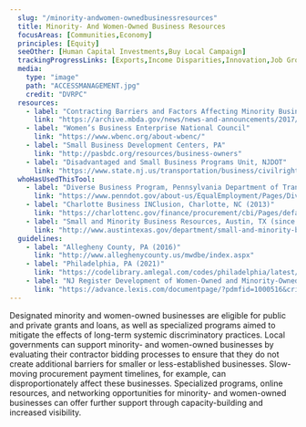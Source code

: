 ```yaml
---
  slug: "/minority-andwomen-ownedbusinessresources"
  title: Minority- And Women-Owned Business Resources
  focusAreas: [Communities,Economy]
  principles: [Equity]
  seeOther: [Human Capital Investments,Buy Local Campaign]
  trackingProgressLinks: [Exports,Income Disparities,Innovation,Job Growth,Racial & Ethnic Disparities,Sex Disparities]
  media: 
    type: "image"
    path: "ACCESSMANAGEMENT.jpg"
    credit: "DVRPC"
  resources: 
    - label: "Contracting Barriers and Factors Affecting Minority Business Enterprises A Review of Existing Disparity Studies, Minority Business Development Agency, U.S. Department of Commerce"
      link: "https://archive.mbda.gov/news/news-and-announcements/2017/01/contracting-barriers-and-factors-affecting-minority-business.html"
    - label: "Women’s Business Enterprise National Council"
      link: "https://www.wbenc.org/about-wbenc/"
    - label: "Small Business Development Centers, PA"
      link: "http://pasbdc.org/resources/business-owners"
    - label: "Disadvantaged and Small Business Programs Unit, NJDOT"
      link: "https://www.state.nj.us/transportation/business/civilrights/dbe.shtm"
  whoHasUsedThisTool: 
    - label: "Diverse Business Program, Pennsylvania Department of Transportation (PennDOT, 2014)"
      link: "https://www.penndot.gov/about-us/EqualEmployment/Pages/Diverse-Business-Program.aspx"
    - label: "Charlotte Business INClusion, Charlotte, NC (2013)"
      link: "https://charlottenc.gov/finance/procurement/cbi/Pages/default.aspx"
    - label: "Small and Minority Business Resources, Austin, TX (since 1987)"
      link: "http://www.austintexas.gov/department/small-and-minority-business"
  guidelines: 
    - label: "Allegheny County, PA (2016)"
      link: "http://www.alleghenycounty.us/mwdbe/index.aspx"
    - label: "Philadelphia, PA (2021)"
      link: "https://codelibrary.amlegal.com/codes/philadelphia/latest/philadelphia_pa/0-0-0-212296"
    - label: "NJ Register Development of Women-Owned and Minority-Owned Small Businesses (2020)"
      link: "https://advance.lexis.com/documentpage/?pdmfid=1000516&crid=355687d3-1327-43fd-ae0a-08cdd1771476&nodeid=AABAABAABAAEAAEAAB&nodepath=%2fROOT%2fAAB%2fAABAAB%2fAABAABAAB%2fAABAABAABAAE%2fAABAABAABAAEAAE%2fAABAABAABAAEAAEAAB&level=6&haschildren=&populated=false&title=52+N.J.R.+2181(b)&config=025154JABiMmFjYzAxMy1hNjIyLTQ0YTctOTY0NS1iOGNlMTRiYzBkNGQKAFBvZENhdGFsb2flnvGwky16hNN9rcMfcun6&pddocfullpath=%2fshared%2fdocument%2fadministrative-codes%2furn%3acontentItem%3a61GN-RWG1-FJM6-6154-00008-00&ecomp=c38_kkk&prid=ce0fa2cc-1633-4fd7-a2b5-a50dad797743"
---
```


Designated minority and women-owned businesses are eligible for public and private grants and loans, as well as specialized programs aimed to mitigate the effects of long-term systemic discriminatory practices. Local governments can support minority- and women-owned businesses by evaluating their contractor bidding processes to ensure that they do not create additional barriers for smaller or less-established businesses. Slow-moving procurement payment timelines, for example, can disproportionately affect these businesses. Specialized programs, online resources, and networking opportunities for minority- and women-owned businesses can offer further support through capacity-building and increased visibility.
